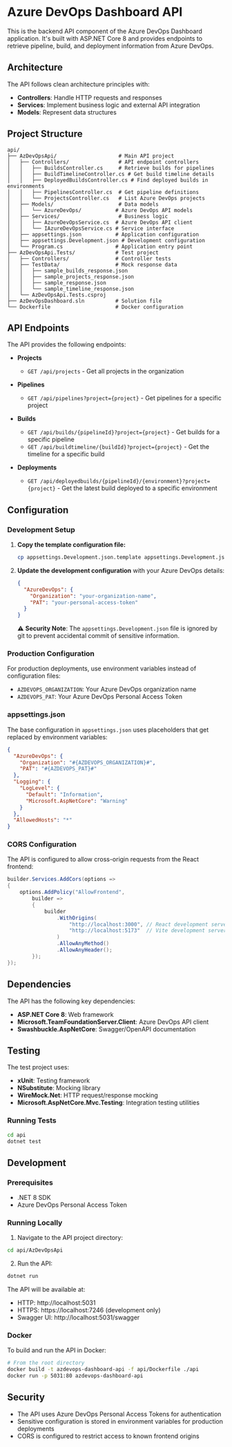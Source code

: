 # Azure DevOps Dashboard API

This is the backend API component of the Azure DevOps Dashboard application. It's built with ASP.NET Core 8 and provides endpoints to retrieve pipeline, build, and deployment information from Azure DevOps.

## Architecture

The API follows clean architecture principles with:
- **Controllers**: Handle HTTP requests and responses
- **Services**: Implement business logic and external API integration
- **Models**: Represent data structures

## Project Structure

```
api/
├── AzDevOpsApi/                    # Main API project
│   ├── Controllers/                # API endpoint controllers
│   │   ├── BuildsController.cs     # Retrieve builds for pipelines
│   │   ├── BuildTimelineController.cs # Get build timeline details
│   │   ├── DeployedBuildsController.cs # Find deployed builds in environments
│   │   ├── PipelinesController.cs  # Get pipeline definitions
│   │   └── ProjectsController.cs   # List Azure DevOps projects
│   ├── Models/                     # Data models
│   │   └── AzureDevOps/           # Azure DevOps API models
│   ├── Services/                   # Business logic
│   │   ├── AzureDevOpsService.cs  # Azure DevOps API client
│   │   └── IAzureDevOpsService.cs # Service interface
│   ├── appsettings.json           # Application configuration
│   ├── appsettings.Development.json # Development configuration
│   └── Program.cs                 # Application entry point
├── AzDevOpsApi.Tests/             # Test project
│   ├── Controllers/               # Controller tests
│   ├── TestData/                  # Mock response data
│   │   ├── sample_builds_response.json
│   │   ├── sample_projects_response.json
│   │   ├── sample_response.json
│   │   └── sample_timeline_response.json
│   └── AzDevOpsApi.Tests.csproj
├── AzDevOpsDashboard.sln          # Solution file
└── Dockerfile                     # Docker configuration
```

## API Endpoints

The API provides the following endpoints:

- **Projects**
  - `GET /api/projects` - Get all projects in the organization
  
- **Pipelines**
  - `GET /api/pipelines?project={project}` - Get pipelines for a specific project
  
- **Builds**
  - `GET /api/builds/{pipelineId}?project={project}` - Get builds for a specific pipeline
  - `GET /api/buildtimeline/{buildId}?project={project}` - Get the timeline for a specific build
  
- **Deployments**
  - `GET /api/deployedbuilds/{pipelineId}/{environment}?project={project}` - Get the latest build deployed to a specific environment

## Configuration

### Development Setup

1. **Copy the template configuration file:**
   ```bash
   cp appsettings.Development.json.template appsettings.Development.json
   ```

2. **Update the development configuration** with your Azure DevOps details:
   ```json
   {
     "AzureDevOps": {
       "Organization": "your-organization-name",
       "PAT": "your-personal-access-token"
     }
   }
   ```

   ⚠️ **Security Note**: The `appsettings.Development.json` file is ignored by git to prevent accidental commit of sensitive information.

### Production Configuration

For production deployments, use environment variables instead of configuration files:

- `AZDEVOPS_ORGANIZATION`: Your Azure DevOps organization name
- `AZDEVOPS_PAT`: Your Azure DevOps Personal Access Token

### appsettings.json

The base configuration in `appsettings.json` uses placeholders that get replaced by environment variables:

```json
{
  "AzureDevOps": {
    "Organization": "#{AZDEVOPS_ORGANIZATION}#",
    "PAT": "#{AZDEVOPS_PAT}#"
  },
  "Logging": {
    "LogLevel": {
      "Default": "Information",
      "Microsoft.AspNetCore": "Warning"
    }
  },
  "AllowedHosts": "*"
}
```

### CORS Configuration

The API is configured to allow cross-origin requests from the React frontend:

```csharp
builder.Services.AddCors(options =>
{
    options.AddPolicy("AllowFrontend", 
        builder => 
        {
            builder
                .WithOrigins(
                    "http://localhost:3000", // React development server
                    "http://localhost:5173"  // Vite development server (if used)
                )
                .AllowAnyMethod()
                .AllowAnyHeader();
        });
});
```

## Dependencies

The API has the following key dependencies:

- **ASP.NET Core 8**: Web framework
- **Microsoft.TeamFoundationServer.Client**: Azure DevOps API client
- **Swashbuckle.AspNetCore**: Swagger/OpenAPI documentation

## Testing

The test project uses:

- **xUnit**: Testing framework
- **NSubstitute**: Mocking library
- **WireMock.Net**: HTTP request/response mocking
- **Microsoft.AspNetCore.Mvc.Testing**: Integration testing utilities

### Running Tests

```bash
cd api
dotnet test
```

## Development

### Prerequisites

- .NET 8 SDK
- Azure DevOps Personal Access Token

### Running Locally

1. Navigate to the API project directory:
```bash
cd api/AzDevOpsApi
```

2. Run the API:
```bash
dotnet run
```

The API will be available at:
- HTTP: http://localhost:5031
- HTTPS: https://localhost:7246 (development only)
- Swagger UI: http://localhost:5031/swagger

### Docker

To build and run the API in Docker:

```bash
# From the root directory
docker build -t azdevops-dashboard-api -f api/Dockerfile ./api
docker run -p 5031:80 azdevops-dashboard-api
```

## Security

- The API uses Azure DevOps Personal Access Tokens for authentication
- Sensitive configuration is stored in environment variables for production deployments
- CORS is configured to restrict access to known frontend origins

